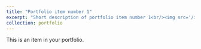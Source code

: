 ```yaml
---
title: "Portfolio item number 1"
excerpt: "Short description of portfolio item number 1<br/><img src='/images/001.jpeg'>"
collection: portfolio
---
```


This is an item in your portfolio.
